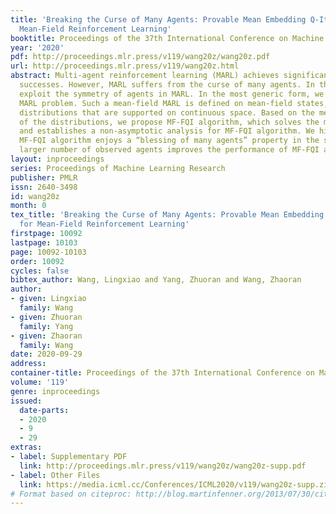```yaml
---
title: 'Breaking the Curse of Many Agents: Provable Mean Embedding Q-Iteration for
  Mean-Field Reinforcement Learning'
booktitle: Proceedings of the 37th International Conference on Machine Learning
year: '2020'
pdf: http://proceedings.mlr.press/v119/wang20z/wang20z.pdf
url: http://proceedings.mlr.press/v119/wang20z.html
abstract: Multi-agent reinforcement learning (MARL) achieves significant empirical
  successes. However, MARL suffers from the curse of many agents. In this paper, we
  exploit the symmetry of agents in MARL. In the most generic form, we study a mean-field
  MARL problem. Such a mean-field MARL is defined on mean-field states, which are
  distributions that are supported on continuous space. Based on the mean embedding
  of the distributions, we propose MF-FQI algorithm, which solves the mean-field MARL
  and establishes a non-asymptotic analysis for MF-FQI algorithm. We highlight that
  MF-FQI algorithm enjoys a “blessing of many agents” property in the sense that a
  larger number of observed agents improves the performance of MF-FQI algorithm.
layout: inproceedings
series: Proceedings of Machine Learning Research
publisher: PMLR
issn: 2640-3498
id: wang20z
month: 0
tex_title: 'Breaking the Curse of Many Agents: Provable Mean Embedding Q-Iteration
  for Mean-Field Reinforcement Learning'
firstpage: 10092
lastpage: 10103
page: 10092-10103
order: 10092
cycles: false
bibtex_author: Wang, Lingxiao and Yang, Zhuoran and Wang, Zhaoran
author:
- given: Lingxiao
  family: Wang
- given: Zhuoran
  family: Yang
- given: Zhaoran
  family: Wang
date: 2020-09-29
address: 
container-title: Proceedings of the 37th International Conference on Machine Learning
volume: '119'
genre: inproceedings
issued:
  date-parts:
  - 2020
  - 9
  - 29
extras:
- label: Supplementary PDF
  link: http://proceedings.mlr.press/v119/wang20z/wang20z-supp.pdf
- label: Other Files
  link: https://media.icml.cc/Conferences/ICML2020/v119/wang20z-supp.zip
# Format based on citeproc: http://blog.martinfenner.org/2013/07/30/citeproc-yaml-for-bibliographies/
---
```

